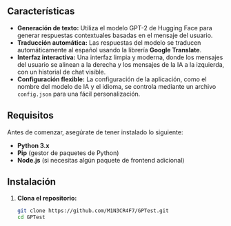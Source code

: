 ## Características

- **Generación de texto:** Utiliza el modelo GPT-2 de Hugging Face para generar respuestas contextuales basadas en el mensaje del usuario.
- **Traducción automática:** Las respuestas del modelo se traducen automáticamente al español usando la librería **Google Translate**.
- **Interfaz interactiva:** Una interfaz limpia y moderna, donde los mensajes del usuario se alinean a la derecha y los mensajes de la IA a la izquierda, con un historial de chat visible.
- **Configuración flexible:** La configuración de la aplicación, como el nombre del modelo de IA y el idioma, se controla mediante un archivo `config.json` para una fácil personalización.

## Requisitos

Antes de comenzar, asegúrate de tener instalado lo siguiente:

- **Python 3.x**
- **Pip** (gestor de paquetes de Python)
- **Node.js** (si necesitas algún paquete de frontend adicional)

## Instalación

1. **Clona el repositorio:**

   ```bash
   git clone https://github.com/M1N3CR4F7/GPTest.git
   cd GPTest
